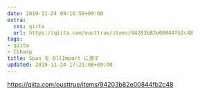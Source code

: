 ```yaml
---
date: 2019-11-24 09:16:58+09:00
extra:
  css: qiita
  url: https://qiita.com/ousttrue/items/94203b82e00844fb2c48
tags:
- qiita
- CSharp
title: Span を DllImport に渡す
updated: 2019-11-24 17:21:08+09:00
---
```


<https://qiita.com/ousttrue/items/94203b82e00844fb2c48>
